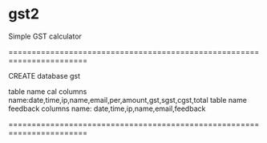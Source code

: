 # gst2
Simple GST calculator

=======================================================================

CREATE database gst

table name cal
columns name:date,time,ip,name,email,per,amount,gst,sgst,cgst,total
table name feedback
columns name: date,time,ip,name,email,feedback

=======================================================================
